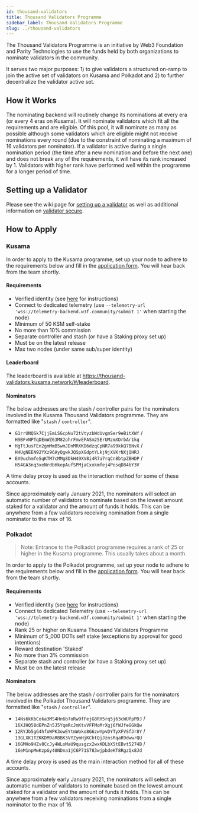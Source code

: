 ```yaml
---
id: thousand-validators
title: Thousand Validators Programme
sidebar_label: Thousand Validators Programme
slug: ../thousand-validators
---
```


The Thousand Validators Programme is an initiative by Web3 Foundation and Parity Technologies to use
the funds held by both organizations to nominate validators in the community.

It serves two major purposes: 1) to give validators a structured on-ramp to join the active set of
validators on Kusama and Polkadot and 2) to further decentralize the validator active set.

## How it Works

The nominating backend will routinely change its nominations at every era (or every 4 eras on
Kusama). It will nominate validators which fit all the requirements and are eligible. Of this pool,
it will nominate as many as possible although some validators which are eligible might not receive
nominations every round (due to the constraint of nominating a maximum of 16 validators per
nominator). If a validator is active during a single nomination period (the time after a new
nomination and before the next one) and does not break any of the requirements, it will have its
rank increased by 1. Validators with higher rank have performed well within the programme for a
longer period of time.

## Setting up a Validator

Please see the wiki page for [setting up a validator](../maintain/maintain-guides-how-to-validate-polkadot.md)
as well as additional information on [validator secure](../maintain/maintain-guides-secure-validator.md).

## How to Apply

### Kusama

In order to apply to the Kusama programme, set up your node to adhere to the requirements below and
fill in the [application form][kusama 1kv form]. You will hear back from the team shortly.

#### Requirements

- Verified identity (see [here][identity instructions] for instructions)
- Connect to dedicated telemetry (use
  `--telemetry-url 'wss://telemetry-backend.w3f.community/submit 1'` when starting the node)
- Minimum of 50 KSM self-stake
- No more than 10% commission
- Separate controller and stash (or have a Staking proxy set up)
- Must be on the latest release
- Max two nodes (under same sub/super identity)

#### Leaderboard

The leaderboard is available at https://thousand-validators.kusama.network/#/leaderboard.

#### Nominators

The below addresses are the stash / controller pairs for the nominators involved in the Kusama
Thousand Validators programme. They are formatted like "`stash` / `controller`".

- `G1rrUNQSk7CjjEmLSGcpNu72tVtyzbWdUvgmSer9eBitXWf` /
  `H9BFvNPTqDEmWZ63M82ohrFmvEFASm25ErUMzmXDrbAr1kq`
- `HgTtJusFEn2gmMmB5wmJDnMRXKD6dzqCpNR7a99kkQ7BNvX` /
  `H4UgNEEN92YXz96AyQgwkJQSpXGdptYLkj9jXVKrNXjQHRJ`
- `EX9uchmfeSqKTM7cMMg8DkH49XV8i4R7a7rqCn8btpZBHDP` /
  `H54GA3nq3xeNrdbHkepAufSPMjaCxxkmfej4PosqD84bY3V`

A time delay proxy is used as the interaction method for some of these accounts.

Since approximately early January 2021, the nominators will select an automatic number of validators
to nominate based on the lowest amount staked for a validator and the amount of funds it holds. This
can be anywhere from a few validators receiving nomination from a single nominator to the max of 16.

### Polkadot

> Note: Entrance to the Polkadot programme requires a rank of 25 or higher in the Kusama programme.
> This usually takes about a month.

In order to apply to the Polkadot programme, set up your node to adhere to the requirements below
and fill in the [application form][polkadot 1kv form]. You will hear back from the team shortly.

#### Requirements

- Verified identity (see [here][identity instructions] for instructions)
- Connect to dedicated Telemetry (use
  `--telemetry-url 'wss://telemetry-backend.w3f.community/submit 1'` when starting the node)
- Rank 25 or higher on Kusama Thousand Validators Programme
- Minimum of 5_000 DOTs self stake (exceptions by approval for good intentions)
- Reward destination 'Staked'
- No more than 3% commission
- Separate stash and controller (or have a Staking proxy set up)
- Must be on the latest release

#### Nominators

The below addresses are the stash / controller pairs for the nominators involved in the Polkadot
Thousand Validators programme. They are formatted like "`stash` / `controller`".

- `14Ns6kKbCoka3MS4Hn6b7oRw9fFejG8RH5rq5j63cWUfpPDJ` /
  `16XJHQ58dEPnZn5J5YqmRcJmKtvVFFMoMrXgj6fWJfeGGkQw`
- `12RYJb5gG4hfoWPK3owEYtmWoko8G6zwYpvDYTyXFVSfJr8Y` /
  `13GLXK1TZKKDM9aRBBK3VYZymHjKChtQjJznsRqaR9dwwrQU`
- `16GMHo9HZv8CcJy4WLoMaU9qusgzx2wxKDLbXStEBvt5274B` /
  `16eM1npMwKzpGy48NDna1jC6P71S783wjpbdeKT8RgzQx8Jd`

A time delay proxy is used as the main interaction method for all of these accounts.

Since approximately early January 2021, the nominators will select an automatic number of validators
to nominate based on the lowest amount staked for a validator and the amount of funds it holds. This
can be anywhere from a few validators receiving nominations from a single nominator to the max
of 16.

[kusama 1kv form]: https://forms.gle/xqYLoceTwg1qvc9i6
[polkadot 1kv form]: https://docs.google.com/forms/d/e/1FAIpQLSdS-alI-J2wgIRCQVjQC7ZbFiTnf36hYBdmO-1ARMjKbC7H9w/viewform
[identity instructions]: ../learn/mirror-learn-identity.md#setting-an-identity
